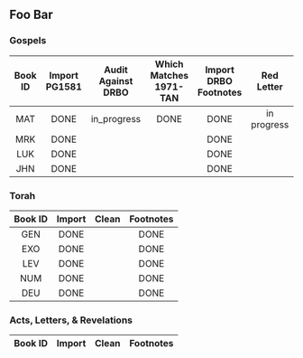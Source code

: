 

## Foo Bar

### Gospels

| Book ID | Import<br>PG1581 | Audit <vr>Against<br>DRBO | Which<br>Matches<br>1971-TAN | Import<br>DRBO<br>Footnotes | Red<br>Letter |
| :---:   | :---:  | :---: | :---:     | :---:      | :---: |
|  MAT    | DONE   | in_progress | DONE | DONE | in progress |
|  MRK    | DONE   |       |     | DONE | |          |
|  LUK    | DONE   |       |     | DONE | |          |
|  JHN    | DONE   |       |     | DONE | |          |

### Torah

| Book ID | Import | Clean | Footnotes |
| :---:   | :---:  | :---: | :---:     |
| GEN     | DONE   |       | DONE |
| EXO     | DONE   |       | DONE |
| LEV     | DONE   |       | DONE |
| NUM     | DONE   |       | DONE |
| DEU     | DONE   |       | DONE |

### Acts, Letters, & Revelations

| Book ID | Import | Clean | Footnotes |
| :---:   | :---:  | :---: | :---:     |

 
